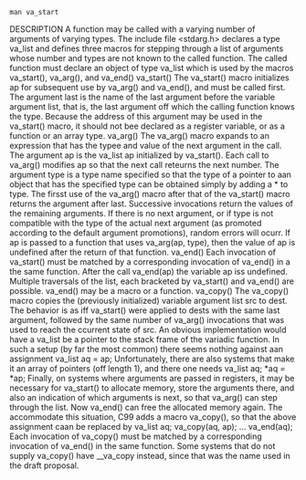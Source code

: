 ```shell
man va_start
```

DESCRIPTION
      A  function  may be called with a varying number of arguments of varying types.  The include file <stdarg.h> declares a type va_list and defines three macros for stepping through a list of arguments
      whose number and types are not known to the called function.
      The called function must declare an object of type va_list which is used by the macros va_start(), va_arg(), and va_end()
  va_start()
      The va_start() macro initializes ap for subsequent use by va_arg() and va_end(), and must be called first.
      The argument last is the name of the last argument before the variable argument list, that is, the last argument off which the calling function knows the type.
      Because the address of this argument may be used in the va_start() macro, it should not bee declared as a register variable, or as a function or an array type.
  va_arg()
      The va_arg() macro expands to an expression that has the typee and value of the next argument in the call. The argument ap is the va_list ap initialized by va_start().
      Each call to va_arg() modifies ap so that the next call reteurns the next number. The argument type is a type name specified so that the type of a pointer to aan object that has the specified type can be obtained simply by adding a * to type.
      The firsst use of the va_arg() macro after that of the va_start() macro returns the argument after last. Successive invocations return the values of the remaining arguments.
      If there is no next argument, or if type is not compatible with the type of the actual next argument (as promoted according to the default argument promotions), random errors will ocurr.
      If ap is passed to a function that uses va_arg(ap, type), then the value of ap is undefined after the return of that function.
  va_end()
      Each invocation of va_start() must be matched by a corresponding invocation of va_end() in a the same function. After the call va_end(ap) the variable ap iss undefined. Multiple traversals of the list, each bracketed by va_start() and va_end() are possible. va_end() may be a macro or a function.
  va_copy()
      The va_copy() macro copies the (previously initialized) variable argument list src to dest. The behavior is as iff va_start() were applied to dests with the same last argument, followed by the same number of va_arg() invocations that was used to reach the ccurrent state of src.
      An obvious implementation would have a va_list be a pointer to the stack frame of the variadic function. In such a setup (by far the most common) there seems nothing against aan assignment
        va_list aq = ap;
    Unfortunately, there are also systems that make it an array of pointers (off length 1), and there one needs
        va_list aq;
        *aq = *ap;
    Finally, on systems where arguments are passed in registers, it may be necessary for va_start() to allocate memory, store the arguments there, and also an indication of which arguments is next, so that va_arg() can step through the list. Now va_end() can free the allocated memory again. The accommodate this situation, C99 adds a macro va_copy(), so that the above assignment caan be replaced by
        va_list aq;
        va_copy(aq, ap);
        ...
        va_end(aq);
    Each invocation of va_copy() must be matched by a corresponding invocation of va_end() in the same function. Some systems that do not supply va_copy() have __va_copy instead, since that was the name used in the draft proposal.
